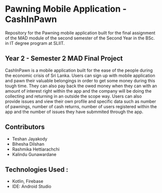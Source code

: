 # Pawning Mobile Application - CashInPawn
Repository for the Pawning mobile application built for the final assignment of the MAD module of the second semester of the Second Year in the BSc. in IT degree program at SLIIT.

<h2>Year 2 - Semester 2 MAD Final Project</h2>
<p>CashInPawn is a mobile application built for the ease of the people during the economic crisis of Sri Lanka. Users can sign up with mobile application and pawn their valuable belongings in order to get some money during this tough time. They can also pay back the owed money when they can with an amount of interest right within the app and the company will be doing the collecting and returning in an outside the scope way. Users can also provide issues and view their own profile and specific data such as number of pawnings, number of cash returns, number of users registered within the app and the number of issues they have submmited through the app.</p>
<h2>Contributors</h2>
<ul>
  <li>Teshan Jayakody</li>
  <li>Bihesha Dilshan</li>
  <li>Rashmika Hettiarachchi</li>
  <li>Kalindu Gunawardane</li>
</ul>

<h2>Technologies Used :</h2>
<ul>
  <li>Kotlin, Firebase</li>
  <li>IDE: Android Studio</li>
</ul>
